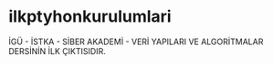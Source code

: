 # ilkptyhonkurulumlari
İGÜ - İSTKA - SİBER AKADEMİ - VERİ YAPILARI VE ALGORİTMALAR DERSİNİN İLK ÇIKTISIDIR.
